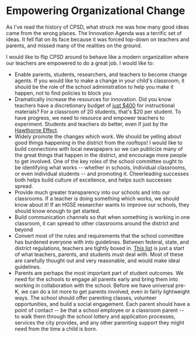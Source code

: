 Empowering Organizational Change
=========================

As I've read the history of CPSD, what struck me was how many good
ideas came from the wrong places. The Innovation Agenda was a terrific
set of ideas. It fell flat on its face because it was forced top-down
on teachers and parents, and missed many of the realities on the
ground.

I would like to flip CPSD around to behave like a modern organization
where our teachers are empowered to do a great job. I would like to:

* Enable parents, students, researchers, and teachers to become change
  agents. If you would like to make a change in your child's
  classroom, it should be the role of the school administration to
  help you make it happen, not to find policies to block you
* Dramatically increase the resources for innovation. Did you know
  teachers have a discretionary budget of [just
  $400](http://www.cpsd.us/UserFiles/Servers/Server_3042785/File/departments/administration/hr/employment_info_teachers-admin_a-b.pdf)
  for instructional materials? For a classroom of 20 students, that's
  $20 per student. To have progress, we need to resource and empower
  teachers to experiment. Students and teachers do better, even if
  just by the [Hawthorne
  Effect](https://en.wikipedia.org/wiki/Hawthorne_effect).
* Widely promote the changes which work. We should be yelling about
  good things happening in the district from the rooftops! I would
  like to build connections with local newspapers so we can publicize
  many of the great things that happen in the district, and encourage
  more people to get involved. One of the key roles of the school
  committee ought to be identifying what works -- whether in
  schools, individual classrooms, or even individual students -- and
  promoting it. Cheerleading successes both helps build culture of
  excellence, and helps such successes spread.
* Provide much greater transparency into our schools and into our
  classrooms. If a teacher is doing something which works, we should
  know about it! If an HGSE researcher wants to improve our schools,
  they should know enough to get started.
* Build communication channels so that when something is working in
  one classroom, it can spread to other classrooms around the district
  and beyond
* Convert most of the rules and requirements that the school committee
  has burdened everyone with into guidelines. Between federal, state,
  and district regulations, teachers are tightly boxed in. [This
  list](http://cpsd.us/departments/legal_counsel/c_p_s_policies_and_procedures)
  is just a start of what teachers, parents, and students must deal
  with. Most of these are carefully thought out and very reasonable,
  and would make ideal guidelines.
* Parents are perhaps the most important part of student outcomes. We
  need for the schools to engage all parents early and bring them into
  working in collaboration with the school. Before we have universal
  pre-K, we can do a lot more to get parents involved, even in fairly
  lightweight ways. The school should offer parenting classes,
  volunteer opportunities, and build a social engagement. Each parent
  should have a point of contact -- be that a school employee or a
  classroom parent -- to walk them through the school lottery and
  application processes, services the city provides, and any other
  parenting support they might need from the time a child is born.
